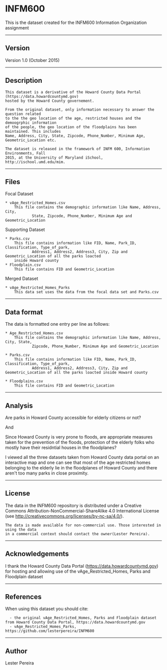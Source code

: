 # INFM600
This is the dataset created for the INFM600 Information Organization assignment

-------
Version
-------

Version 1.0 (October 2015)

-----------
Description
-----------

    This dataset is a derivative of the Howard County Data Portal (https://data.howardcountymd.gov) 
    hosted by the Howard County governement.

    From the original dataset, only information necessary to answer the question related 
    to the the geo location of the age, restricted houses and the demoogrphic information 
    of the people, the geo location of the floodplains has been maintained. This includes
    Name, Address, City, State, Zipcode, Phone_Number, Minimum Age, Geometric_Location etc.
    
    The dataset is released in the framework of INFM 600, Information Environments, Fall
    2015, at the University of Maryland iSchool, http://ischool.umd.edu/mim.
	
-----
Files
-----
Focal Dataset

	* vAge_Restricted_Homes.csv
		This file contains the demographic information like Name, Address, City, 
                State, Zipcode, Phone_Number, Minimum Age and Geometric_Location

Supporting Dataset

	* Parks.csv
		This file contains information like FID, Name, Park_ID, Classification, Type_of_park, 
                Address1, Address2, Address3, City, Zip and Geometric_Location of all the parks loacted 
		inside Howard county 																
 	* Floodplain.csv
		This file contains FID and Geometric_Location

Merged Dataset

	* vAge_Restricted_Homes_Parks
		This data set uses the data from the focal data set and Parks.csv

-----------
Data format
-----------

   The data is formatted one entry per line as follows:
   
	* Age_Restricted_Homes.csv
		This file contains the demographic information like Name, Address, City, State, 
                Zipcode, Phone_Number, Minimum Age and Geometric_Location
	
	* Parks.csv
		This file contains information like FID, Name, Park_ID, Classification, Type_of_park, 
                Address1, Address2, Address3, City, Zip and Geometric_Location of all the parks loacted inside Howard county

 	* Floodplains.csv
		This file contains FID and Geometric_Location

-----------
Analysis
-----------
Are parks in Howard County accessible for elderly citizens or not?

And

Since Howard County is very prone to floods, are appropriate measures taken for the prevention of the floods, protection of the elderly folks who mostly have their residntial houses in the floodplanes?

I viewed all the three datasets taken from Howard County data portal on an interactive map and one can see that most of the age restricted homes belonging to the elderly lie in the floodplanes of Howard County and there aren't too many parks in close proximity.

------- 
License
-------
The data in the INFM600 repository is distributed under a Creative Commons Attribution-NonCommercial-ShareAlike 4.0 International License (see http://creativecommons.org/licenses/by-nc-sa/4.0/).

	The data is made available for non-commercial use. Those interested in using the data 
	in a commercial context should contact the owner(Lester Pereira).

----------------
Acknowledgements
----------------

   I thank the Howard County Data Portal (https://data.howardcountymd.gov) 
   for hosting and allowing use of the vAge_Restricted_Homes, Parks and Floodplain 
   dataset

----------
References
----------

   When using this dataset you should cite:
   
      - the original vAge_Restricted_Homes, Parks and Floodplain dataset from Howard County Data Portal, https://data.howardcountymd.gov
      - vAge_Restricted_Homes_Parks, https://github.com/lesterpereira/INFM600
      

-------
Author
-------

   Lester Pereira

